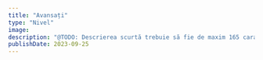 ```yaml
---
title: "Avansați"
type: "Nivel"
image:
description: "@TODO: Descrierea scurtă trebuie să fie de maxim 165 caractere"
publishDate: 2023-09-25
---
```

